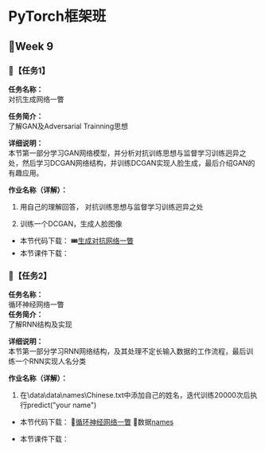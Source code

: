 # PyTorch框架班 

## 🎯Week 9

### 🛴【任务1】

**任务名称：**  
对抗生成网络一瞥

**任务简介：**  
了解GAN及Adversarial Trainning思想

**详细说明：**  
本节第一部分学习GAN网络模型，并分析对抗训练思想与监督学习训练迥异之处，然后学习DCGAN网络结构，并训练DCGAN实现人脸生成，最后介绍GAN的有趣应用。

**作业名称（详解）：**  
1. 用自己的理解回答， 对抗训练思想与监督学习训练迥异之处  

2. 训练一个DCGAN，生成人脸图像

- 本节代码下载：
🎟[生成对抗网络一瞥](https://github.com/JansonYuan/Pytorch-Camp/tree/master/%E4%BB%A3%E7%A0%81%E5%90%88%E9%9B%86/09-01-%E4%BB%A3%E7%A0%81-%E7%94%9F%E6%88%90%E5%AF%B9%E6%8A%97%E7%BD%91%E7%BB%9C%E4%B8%80%E7%9E%A5/GAN-%E4%BB%A3%E7%A0%81)
- 本节课件下载：

### 🛴【任务2】

**任务名称：**  
循环神经网络一瞥  
**任务简介：**  
了解RNN结构及实现

**详细说明：**  
本节第一部分学习RNN网络结构，及其处理不定长输入数据的工作流程，最后训练一个RNN实现人名分类

**作业名称（详解）：**  
1. 在\data\data\names\Chinese.txt中添加自己的姓名，迭代训练20000次后执行predict("your name") 

- 本节代码下载：
🎫[循环神经网络一瞥](https://github.com/JansonYuan/Pytorch-Camp/tree/master/%E4%BB%A3%E7%A0%81%E5%90%88%E9%9B%86/09-02-%E4%BB%A3%E7%A0%81-%E5%BE%AA%E7%8E%AF%E7%A5%9E%E7%BB%8F%E7%BD%91%E7%BB%9C%E4%B8%80%E7%9E%A5/lesson-36)
🎫数据[names](https://github.com/JansonYuan/Pytorch-Camp/blob/master/%E4%BB%A3%E7%A0%81%E5%90%88%E9%9B%86/09-02-%E6%95%B0%E6%8D%AE-names.zip)

- 本节课件下载：


